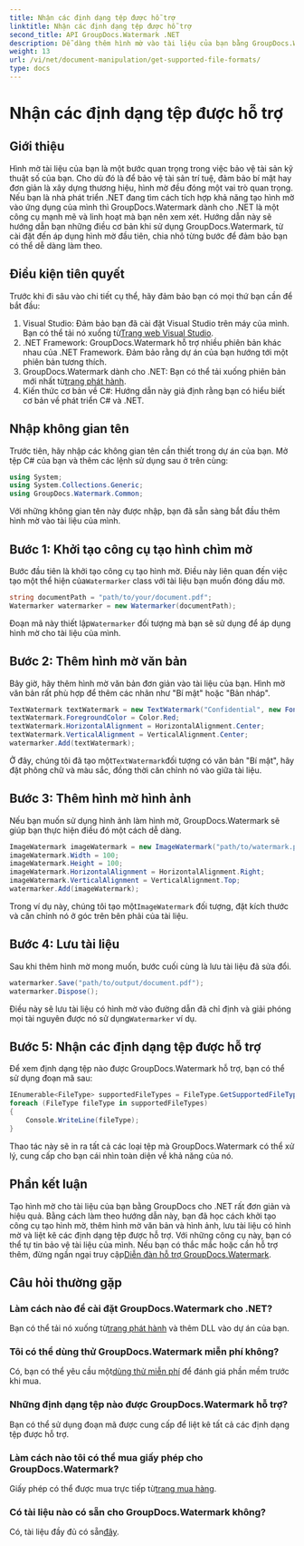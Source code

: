 ```yaml
---
title: Nhận các định dạng tệp được hỗ trợ
linktitle: Nhận các định dạng tệp được hỗ trợ
second_title: API GroupDocs.Watermark .NET
description: Dễ dàng thêm hình mờ vào tài liệu của bạn bằng GroupDocs.Watermark cho .NET. Hãy làm theo hướng dẫn từng bước toàn diện của chúng tôi để bảo vệ tài sản kỹ thuật số của bạn.
weight: 13
url: /vi/net/document-manipulation/get-supported-file-formats/
type: docs
---
```

# Nhận các định dạng tệp được hỗ trợ

## Giới thiệu
Hình mờ tài liệu của bạn là một bước quan trọng trong việc bảo vệ tài sản kỹ thuật số của bạn. Cho dù đó là để bảo vệ tài sản trí tuệ, đảm bảo bí mật hay đơn giản là xây dựng thương hiệu, hình mờ đều đóng một vai trò quan trọng. Nếu bạn là nhà phát triển .NET đang tìm cách tích hợp khả năng tạo hình mờ vào ứng dụng của mình thì GroupDocs.Watermark dành cho .NET là một công cụ mạnh mẽ và linh hoạt mà bạn nên xem xét. Hướng dẫn này sẽ hướng dẫn bạn những điều cơ bản khi sử dụng GroupDocs.Watermark, từ cài đặt đến áp dụng hình mờ đầu tiên, chia nhỏ từng bước để đảm bảo bạn có thể dễ dàng làm theo.
## Điều kiện tiên quyết
Trước khi đi sâu vào chi tiết cụ thể, hãy đảm bảo bạn có mọi thứ bạn cần để bắt đầu:
1.  Visual Studio: Đảm bảo bạn đã cài đặt Visual Studio trên máy của mình. Bạn có thể tải nó xuống từ[Trang web Visual Studio](https://visualstudio.microsoft.com/).
2. .NET Framework: GroupDocs.Watermark hỗ trợ nhiều phiên bản khác nhau của .NET Framework. Đảm bảo rằng dự án của bạn hướng tới một phiên bản tương thích.
3. GroupDocs.Watermark dành cho .NET: Bạn có thể tải xuống phiên bản mới nhất từ[trang phát hành](https://releases.groupdocs.com/Watermark/net/).
4. Kiến thức cơ bản về C#: Hướng dẫn này giả định rằng bạn có hiểu biết cơ bản về phát triển C# và .NET.
## Nhập không gian tên
Trước tiên, hãy nhập các không gian tên cần thiết trong dự án của bạn. Mở tệp C# của bạn và thêm các lệnh sử dụng sau ở trên cùng:
```csharp
using System;
using System.Collections.Generic;
using GroupDocs.Watermark.Common;
```
Với những không gian tên này được nhập, bạn đã sẵn sàng bắt đầu thêm hình mờ vào tài liệu của mình.

## Bước 1: Khởi tạo công cụ tạo hình chìm mờ
 Bước đầu tiên là khởi tạo công cụ tạo hình mờ. Điều này liên quan đến việc tạo một thể hiện của`Watermarker` class với tài liệu bạn muốn đóng dấu mờ.
```csharp
string documentPath = "path/to/your/document.pdf";
Watermarker watermarker = new Watermarker(documentPath);
```
 Đoạn mã này thiết lập`Watermarker` đối tượng mà bạn sẽ sử dụng để áp dụng hình mờ cho tài liệu của mình.
## Bước 2: Thêm hình mờ văn bản
Bây giờ, hãy thêm hình mờ văn bản đơn giản vào tài liệu của bạn. Hình mờ văn bản rất phù hợp để thêm các nhãn như "Bí mật" hoặc "Bản nháp".
```csharp
TextWatermark textWatermark = new TextWatermark("Confidential", new Font("Arial", 36));
textWatermark.ForegroundColor = Color.Red;
textWatermark.HorizontalAlignment = HorizontalAlignment.Center;
textWatermark.VerticalAlignment = VerticalAlignment.Center;
watermarker.Add(textWatermark);
```
 Ở đây, chúng tôi đã tạo một`TextWatermark`đối tượng có văn bản "Bí mật", hãy đặt phông chữ và màu sắc, đồng thời căn chỉnh nó vào giữa tài liệu.
## Bước 3: Thêm hình mờ hình ảnh
Nếu bạn muốn sử dụng hình ảnh làm hình mờ, GroupDocs.Watermark sẽ giúp bạn thực hiện điều đó một cách dễ dàng.
```csharp
ImageWatermark imageWatermark = new ImageWatermark("path/to/watermark.png");
imageWatermark.Width = 100;
imageWatermark.Height = 100;
imageWatermark.HorizontalAlignment = HorizontalAlignment.Right;
imageWatermark.VerticalAlignment = VerticalAlignment.Top;
watermarker.Add(imageWatermark);
```
 Trong ví dụ này, chúng tôi tạo một`ImageWatermark` đối tượng, đặt kích thước và căn chỉnh nó ở góc trên bên phải của tài liệu.
## Bước 4: Lưu tài liệu
Sau khi thêm hình mờ mong muốn, bước cuối cùng là lưu tài liệu đã sửa đổi.
```csharp
watermarker.Save("path/to/output/document.pdf");
watermarker.Dispose();
```
 Điều này sẽ lưu tài liệu có hình mờ vào đường dẫn đã chỉ định và giải phóng mọi tài nguyên được nó sử dụng`Watermarker` ví dụ.
## Bước 5: Nhận các định dạng tệp được hỗ trợ
Để xem định dạng tệp nào được GroupDocs.Watermark hỗ trợ, bạn có thể sử dụng đoạn mã sau:
```csharp
IEnumerable<FileType> supportedFileTypes = FileType.GetSupportedFileTypes();
foreach (FileType fileType in supportedFileTypes)
{
    Console.WriteLine(fileType);
}
```
Thao tác này sẽ in ra tất cả các loại tệp mà GroupDocs.Watermark có thể xử lý, cung cấp cho bạn cái nhìn toàn diện về khả năng của nó.
## Phần kết luận
Tạo hình mờ cho tài liệu của bạn bằng GroupDocs cho .NET rất đơn giản và hiệu quả. Bằng cách làm theo hướng dẫn này, bạn đã học cách khởi tạo công cụ tạo hình mờ, thêm hình mờ văn bản và hình ảnh, lưu tài liệu có hình mờ và liệt kê các định dạng tệp được hỗ trợ. Với những công cụ này, bạn có thể tự tin bảo vệ tài liệu của mình.
 Nếu bạn có thắc mắc hoặc cần hỗ trợ thêm, đừng ngần ngại truy cập[Diễn đàn hỗ trợ GroupDocs.Watermark](https://forum.groupdocs.com/c/watermark/19).
## Câu hỏi thường gặp
### Làm cách nào để cài đặt GroupDocs.Watermark cho .NET?
 Bạn có thể tải nó xuống từ[trang phát hành](https://releases.groupdocs.com/Watermark/net/) và thêm DLL vào dự án của bạn.
### Tôi có thể dùng thử GroupDocs.Watermark miễn phí không?
 Có, bạn có thể yêu cầu một[dùng thử miễn phí](https://releases.groupdocs.com/) để đánh giá phần mềm trước khi mua.
### Những định dạng tệp nào được GroupDocs.Watermark hỗ trợ?
Bạn có thể sử dụng đoạn mã được cung cấp để liệt kê tất cả các định dạng tệp được hỗ trợ.
### Làm cách nào tôi có thể mua giấy phép cho GroupDocs.Watermark?
 Giấy phép có thể được mua trực tiếp từ[trang mua hàng](https://purchase.groupdocs.com/buy).
### Có tài liệu nào có sẵn cho GroupDocs.Watermark không?
 Có, tài liệu đầy đủ có sẵn[đây](https://tutorials.groupdocs.com/Watermark/net/).